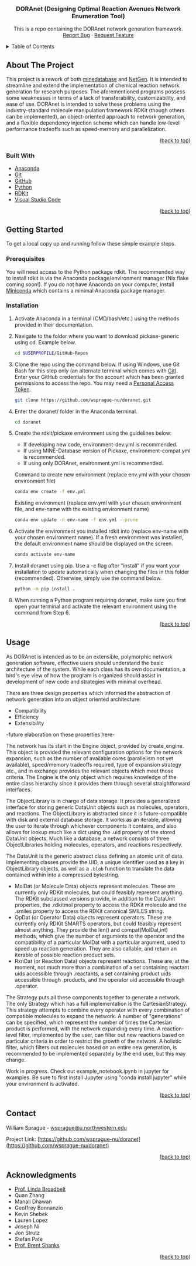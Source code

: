 <div id="top"></div>
<!--
*** Thanks for checking out the Best-README-Template. If you have a suggestion
*** that would make this better, please fork the repo and create a pull request
*** or simply open an issue with the tag "enhancement".
*** Don't forget to give the project a star!
*** Thanks again! Now go create something AMAZING! :D
-->

<!-- PROJECT SHIELDS -->
<!--
*** I'm using markdown "reference style" links for readability.
*** Reference links are enclosed in brackets [ ] instead of parentheses ( ).
*** See the bottom of this document for the declaration of the reference variables
*** for contributors-url, forks-url, etc. This is an optional, concise syntax you may use.
*** https://www.markdownguide.org/basic-syntax/#reference-style-links
-->

<!-- PROJECT LOGO -->

<h3 align="center">DORAnet (Designing Optimal Reaction Avenues Network Enumeration Tool)</h3>

  <p align="center">
    This is a repo containing the DORAnet network generation framework.
    <br />
    <a href="https://github.com/wsprague-nu/doranet/issues">Report Bug</a>
    ·
    <a href="https://github.com/wsprague-nu/doranet/issues">Request Feature</a>
  </p>
</div>

<!-- TABLE OF CONTENTS -->
<details>
  <summary>Table of Contents</summary>
  <ol>
    <li>
      <a href="#about-the-project">About The Project</a>
      <ul>
        <li><a href="#built-with">Built With</a></li>
      </ul>
    </li>
    <li>
      <a href="#getting-started">Getting Started</a>
      <ul>
        <li><a href="#prerequisites">Prerequisites</a></li>
        <li><a href="#installation">Installation</a></li>
      </ul>
    </li>
    <li><a href="#usage">Usage</a></li>
    <li><a href="#license">License</a></li>
    <li><a href="#contact">Contact</a></li>
    <li><a href="#acknowledgments">Acknowledgments</a></li>
  </ol>
</details>

<!-- ABOUT THE PROJECT -->

## About The Project

This project is a rework of both [minedatabase](https://pypi.org/project/minedatabase/) and [NetGen](https://github.com/BroadbeltLab/NetGen). It is intended to streamline and extend the implementation of chemical reaction network generation for research purposes.
The aforementioned programs possess some weaknesses in terms of a lack of transferability, customizability, and ease of use. DORAnet is intended to solve these problems using the industry-standard molecule manipulation framework RDKit (though others can be implemented), an object-oriented approach to network generation, and a flexible dependency injection scheme which can handle low-level performance tradeoffs such as speed-memory and parallelization.

<p align="right">(<a href="#top">back to top</a>)</p>

### Built With

- [Anaconda](https://www.anaconda.com/)
- [Git](https://git-scm.com/)
- [GitHub](https://github.com/)
- [Python](https://www.python.org/)
- [RDKit](https://rdkit.org/)
- [Visual Studio Code](https://code.visualstudio.com/)

<p align="right">(<a href="#top">back to top</a>)</p>

<!-- GETTING STARTED -->

## Getting Started

To get a local copy up and running follow these simple example steps.

### Prerequisites

You will need access to the Python package rdkit. The recommended way to install rdkit is via the Anaconda package/environment manager (Nix flake coming soon!). If you do not have Anaconda on your computer, install [Miniconda](https://docs.conda.io/en/latest/miniconda.html) which contains a minimal Anaconda package manager.

### Installation

1. Activate Anaconda in a terminal (CMD/bash/etc.) using the methods provided in their documentation.
2. Navigate to the folder where you want to download pickaxe-generic using cd. Example below.
   ```sh
   cd $USERPROFILE/GitHub-Repos
   ```
3. Clone the repo using the command below. If using Windows, use Git Bash for this step only (an alternate terminal which comes with [Git](https://git-scm.com/)). Enter your GitHub credentials for the account which has been granted permissions to access the repo. You may need a [Personal Access Token](https://docs.github.com/en/authentication/keeping-your-account-and-data-secure/creating-a-personal-access-token#using-a-token-on-the-command-line).
   ```sh
   git clone https://github.com/wsprague-nu/doranet.git
   ```
4. Enter the doranet/ folder in the Anaconda terminal.
   ```sh
   cd doranet
   ```
5. Create the rdkit/pickaxe environment using the guidelines below:

   - If developing new code, environment-dev.yml is recommended.
   - If using MINE-Database version of Pickaxe, environment-compat.yml is recommended.
   - If using only DORAnet, environment.yml is recommended.

   Command to create new environment (replace env.yml with your chosen environment file)

   ```sh
   conda env create -f env.yml
   ```

   Existing environment (replace env.yml with your chosen environment file, and env-name with the existing environment name)

   ```sh
   conda env update -n env-name -f env.yml --prune
   ```

6. Activate the environment you installed rdkit into (replace env-name with your chosen environment name). If a fresh environment was installed, the default environment name should be displayed on the screen.
   ```sh
   conda activate env-name
   ```
7. Install doranet using pip. Use a -e flag after "install" if you want your installation to update automatically when changing the files in this folder (recommended). Otherwise, simply use the command below.
   ```sh
   python -m pip install .
   ```
8. When running a Python program requiring doranet, make sure you first open your terminal and activate the relevant environment using the command from Step 6.

<p align="right">(<a href="#top">back to top</a>)</p>

<!-- USAGE EXAMPLES -->

## Usage

As DORAnet is intended as to be an extensible, polymorphic network generation software, effective users should understand the basic architecture of the system. While each class has its own documentation, a bird's eye view of how the program is organized should assist in development of new code and strategies with minimal overhead.

There are three design properties which informed the abstraction of network generation into an object oriented architecture:

- Compatibility
- Efficiency
- Extensibility

-future elaboration on these properties here-

The network has its start in the Engine object, provided by create_engine. This object is provided the relevant configuration options for the network expansion, such as the number of available cores (parallelism not yet available), speed/memory tradeoffs required, type of expansion strategy etc., and in exchange provides the relevant objects which meet those criteria. The Engine is the only object which requires knowledge of the entire class hierarchy since it provides them through several straightforward interfaces.

The ObjectLibrary is in charge of data storage. It provides a generalized interface for storing generic DataUnit objects such as molecules, operators, and reactions. The ObjectLibrary is abstracted since it is future-compatible with disk and external database storage. It works as an iterable, allowing the user to iterate through whichever components it contains, and also allows for lookup much like a dict using the .uid property of the stored DataUnit objects. Much like a database, a network consists of three ObjectLibraries holding molecules, operators, and reactions respectively.

The DataUnit is the generic abstract class defining an atomic unit of data. Implementing classes provide the UID, a unique identifier used as a key in ObjectLibrary objects, as well as a `.blob` function to translate the data contained within into a compressed bytestring.

- MolDat (or Molecule Data) objects represent molecules. These are currently only RDKit molecules, but could feasibly represent anything. The RDKit subclassed versions provide, in addition to the DataUnit properties, the .rdkitmol property to access the RDKit molecule and the .smiles property to access the RDKit canonical SMILES string.
- OpDat (or Operator Data) objects represent operators. These are currently only RDKit SMARTS operators, but could feasibly represent almost anything. They provide the len() and compat(MolDat,int) methods, which give the number of arguments to the operator and the compatibility of a particular MolDat with a particular argument, used to speed up reaction generation. They are also callable, and return an iterable of possible reaction product sets.
- RxnDat (or Reaction Data) objects represent reactions. These are, at the moment, not much more than a combination of a set containing reactant uids accessible through .reactants, a set containing product uids accessible through .products, and the operator uid accessible through .operator.

The Strategy puts all these components together to generate a network. The only Strategy which has a full implementation is the CartesianStrategy. This strategy attempts to combine every operator with every combination of compatible molecules to expand the network. A number of "generations" can be specified, which represent the number of times the Cartesian product is performed, with the network expanding every time. A reaction-level filter, implemented by the user, can filter out new reactions based on particular criteria in order to restrict the growth of the network. A holistic filter, which filters out molecules based on an entire new generation, is recommended to be implemented separately by the end user, but this may change.

Work in progress. Check out example_notebook.ipynb in jupyter for examples. Be sure to first install Jupyter using "conda install jupyter" while your environment is activated.

<!--
This is an example of how pickaxe-generic may be used to obtain the heat of formation of an arbitrary molecule (for which the Benson groups exist in primary_groups).

   ```python
   import ngthermo.properties as prop

   smiles = 'CC1CC(=O)CC(=O)O1'
   Hf = prop.Hf(smiles) / 1000 # Hf provided in cal/mol
   print(f'Enthalpy of {smiles}: {Hf} kcal/mol)
   ```
-->

<p align="right">(<a href="#top">back to top</a>)</p>

<!-- CONTACT -->

## Contact

William Sprague - [wsprague@u.northwestern.edu](wsprague@u.northwestern.edu])

Project Link: [https://github.com/wsprague-nu/doranet](https://github.com/wsprague-nu/doranet)

<p align="right">(<a href="#top">back to top</a>)</p>

<!-- ACKNOWLEDGMENTS -->

## Acknowledgments

- [Prof. Linda Broadbelt](https://broadbelt.northwestern.edu)
- Quan Zhang
- Manali Dhawan
- Geoffrey Bonnanzio
- Kevin Shebek
- Lauren Lopez
- Joseph Ni
- Jon Strutz
- Stefan Pate
- [Prof. Brent Shanks](https://www.engineering.iastate.edu/people/profile/bshanks/)

<p align="right">(<a href="#top">back to top</a>)</p>

<!-- MARKDOWN LINKS & IMAGES -->
<!-- https://www.markdownguide.org/basic-syntax/#reference-style-links -->

[contributors-shield]: https://img.shields.io/github/contributors/wsprague-nu/doranet.svg?style=for-the-badge
[contributors-url]: https://github.com/wsprague-nu/doranet/graphs/contributors
[forks-shield]: https://img.shields.io/github/forks/wsprague-nu/doranet.svg?style=for-the-badge
[forks-url]: https://github.com/wsprague-nu/doranet/network/members
[stars-shield]: https://img.shields.io/github/stars/wsprague-nu/doranet.svg?style=for-the-badge
[stars-url]: https://github.com/wsprague-nu/doranet/stargazers
[issues-shield]: https://img.shields.io/github/issues/wsprague-nu/doranet.svg?style=for-the-badge
[issues-url]: https://github.com/wsprague-nu/doranet/issues
[license-shield]: https://img.shields.io/github/license/wsprague-nu/doranet.svg?style=for-the-badge
[license-url]: https://github.com/wsprague-nu/doranet/blob/master/LICENSE.txt
[linkedin-shield]: https://img.shields.io/badge/-LinkedIn-black.svg?style=for-the-badge&logo=linkedin&colorB=555
[product-screenshot]: images/screenshot.png
